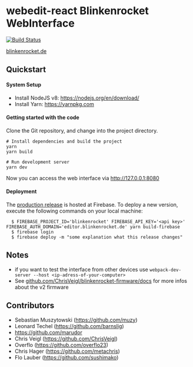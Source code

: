 # webedit-react  Blinkenrocket WebInterface

[![Build Status](https://travis-ci.org/blinkenrocket/webedit-react.svg?branch=master)](https://travis-ci.org/blinkenrocket/webedit-react)

[blinkenrocket.de](http://blinkenrocket.de/)


## Quickstart

#### System Setup

* Install NodeJS v8: https://nodejs.org/en/download/
* Install Yarn: https://yarnpkg.com

#### Getting started with the code

Clone the Git repository, and change into the project directory.

    # Install dependencies and build the project
    yarn
    yarn build

    # Run development server
    yarn dev

Now you can access the web interface via http://127.0.0.1:8080


#### Deployment

The [production release](https://editor.blinkenrocket.de) is hosted at Firebase. To deploy a new version, execute the following commands on your local machine:
```
  $ FIREBASE_PROJECT_ID='blinkenrocket' FIREBASE_API_KEY='<api key>' FIREBASE_AUTH_DOMAIN='editor.blinkenrocket.de' yarn build-firebase
  $ firebase login
  $ firebase deploy -m "some explanation what this release changes"
```


## Notes

* if you want to test the interface from other devices use `webpack-dev-server --host <ip-adress-of-your-computer>`
* See [github.com/ChrisVeigl/blinkenrocket-firmware/docs](https://github.com/ChrisVeigl/blinkenrocket-firmware/tree/master/docs) for more infos about the v2 firmware


## Contributors

* Sebastian Muszytowski (https://github.com/muzy)
* Leonard Techel (https://github.com/barnslig)
* https://github.com/marudor
* Chris Veigl (https://github.com/ChrisVeigl)
* Overflo (https://github.com/overflo23)
* Chris Hager (https://github.com/metachris)
* Flo Lauber (https://github.com/sushimako)
